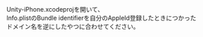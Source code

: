 Unity-iPhone.xcodeprojを開いて、  
Info.plistのBundle identifierを自分のAppleId登録したときにつかった  
ドメイン名を逆にしたやつに合わせてください。
